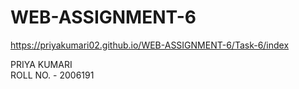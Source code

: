 # WEB-ASSIGNMENT-6

https://priyakumari02.github.io/WEB-ASSIGNMENT-6/Task-6/index

PRIYA KUMARI <br>
ROLL NO. - 2006191
